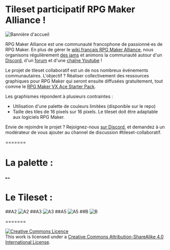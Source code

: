 ﻿# Tileset participatif RPG Maker Alliance !
![Bannière d'accueil](https://wiki.rpgmakeralliance.com/images/accueil/banniere.png)

RPG Maker Alliance est une communauté francophone de passionné·es de RPG Maker. En plus de gérer le [wiki français RPG Maker Alliance](https://wiki.rpgmakeralliance.com/), nous organisons régulièrement [des jams](https://rpgmakeralliance.itch.io/) et animons la communauté autour d'un [Discord](https://discordapp.com/invite/RrBppaj), d'un [forum](https://rpgmakeralliance.com/) et d'une [chaîne Youtube](https://www.youtube.com/user/FoxFiesta40) !

Le projet de tileset collaboratif est un de nos nombreux événements communautaires. L'objectif ? Réaliser collectivement des ressources graphiques pour RPG Maker qui seront ensuite diffusées gratuitement, tout comme le [RPG Maker VX Ace Starter Pack](https://wiki.rpgmakeralliance.com/starterpack).

Les graphismes répondent à plusieurs contraintes :

- Utilisation d'une palette de couleurs limitées (disponible sur le repo)
- Taille des tiles de 16 pixels sur 16 pixels. Le tileset doit être adaptable aux logiciels RPG Maker.

Envie de rejoindre le projet ? Rejoignez-nous [sur Discord](https://discordapp.com/invite/RrBppaj), et demandez à un modérateur de vous ajouter au channel de discussion #tileset-collaboratif.

=======

# La palette :
![Palette](Palette.png)

# Le Tileset :
##A2
![A2](Images/Kustom_A2)
##A3
![A3](Images/Kustom_A3)
##A5
![A5](Images/Kustom_A5)
##B
![B](Images/Kustom_B)

=======

<a rel="license" href="http://creativecommons.org/licenses/by-sa/4.0/"><img alt="Creative Commons Licence" style="border-width:0" src="https://i.creativecommons.org/l/by-sa/4.0/88x31.png" /></a><br />This work is licensed under a <a rel="license" href="http://creativecommons.org/licenses/by-sa/4.0/">Creative Commons Attribution-ShareAlike 4.0 International License</a>.
